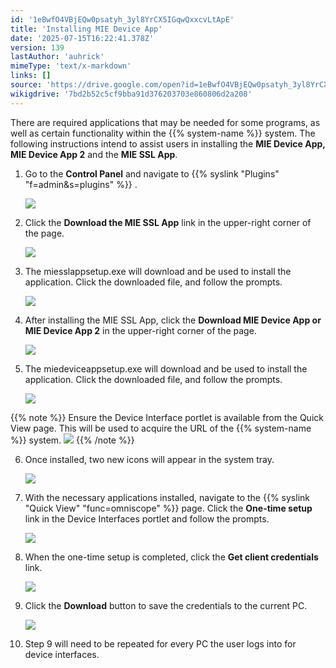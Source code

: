 ```yaml
---
id: '1eBwfO4VBjEQw0psatyh_3yl8YrCX5IGqwQxxcvLtApE'
title: 'Installing MIE Device App'
date: '2025-07-15T16:22:41.378Z'
version: 139
lastAuthor: 'auhrick'
mimeType: 'text/x-markdown'
links: []
source: 'https://drive.google.com/open?id=1eBwfO4VBjEQw0psatyh_3yl8YrCX5IGqwQxxcvLtApE'
wikigdrive: '7bd2b52c5cf9bba91d376203703e860806d2a208'
---
```

There are required applications that may be needed for some programs, as well as certain functionality within the {{% system-name %}} system. The following instructions intend to assist users in installing the **MIE Device App, MIE Device App 2** and the **MIE SSL App**.

1. Go to the <strong>Control Panel</strong> and navigate to {{% syslink "Plugins" "f=admin&s=plugins" %}} .

    ![](../installing-mie-device-app.assets/8cdaa7c931dd6fa249c559577d7fbe15.png)
2. Click the <strong>Download the MIE SSL App</strong> link in the upper-right corner of the page. 

    ![](../installing-mie-device-app.assets/8d0be49af32bac592d6a523f76e528c1.png)
3. The miesslappsetup.exe will download and be used to install the application. Click the downloaded file, and follow the prompts.

    ![](../installing-mie-device-app.assets/91da4da5c6ea02ef4c69969acdf4c669.png)
4. After installing the MIE SSL App, click the <strong>Download MIE Device App or MIE Device App 2</strong> in the upper-right corner of the page.

    ![](../installing-mie-device-app.assets/633abec15d0ece219fde9fa0957759fd.png)
5. The miedeviceappsetup.exe will download and be used to install the application. Click the downloaded file, and follow the prompts.

    ![](../installing-mie-device-app.assets/f4cc68b416d7ca7cbbd5d20ac66bd17b.png)

{{% note %}}
Ensure the Device Interface portlet is available from the Quick View page. This will be used to acquire the URL of the {{% system-name %}} system.
![](../installing-mie-device-app.assets/830eb79176b3a01d26cbd2b5ae15a2b1.png)
{{% /note %}}

6. Once installed, two new icons will appear in the system tray.

    ![](../installing-mie-device-app.assets/70922a4703d682fe7775dd07af9bead5.png)
7. With the necessary applications installed, navigate to the {{% syslink "Quick View" "func=omniscope" %}} page. Click the <strong>One-time setup</strong> link in the Device Interfaces portlet and follow the prompts.

    ![](../installing-mie-device-app.assets/7deee7d1ecb39f6a60c78c0b6304f228.png)
8. When the one-time setup is completed, click the <strong>Get client credentials</strong> link.

    ![](../installing-mie-device-app.assets/6516f5670e5a6a04c8bb57df50d42119.png)
9. Click the <strong>Download</strong> button to save the credentials to the current PC.

    ![](../installing-mie-device-app.assets/a071349ae16262cd708b0ff5ee30d159.png)
10. Step 9 will need to be repeated for every PC the user logs into for device interfaces.

